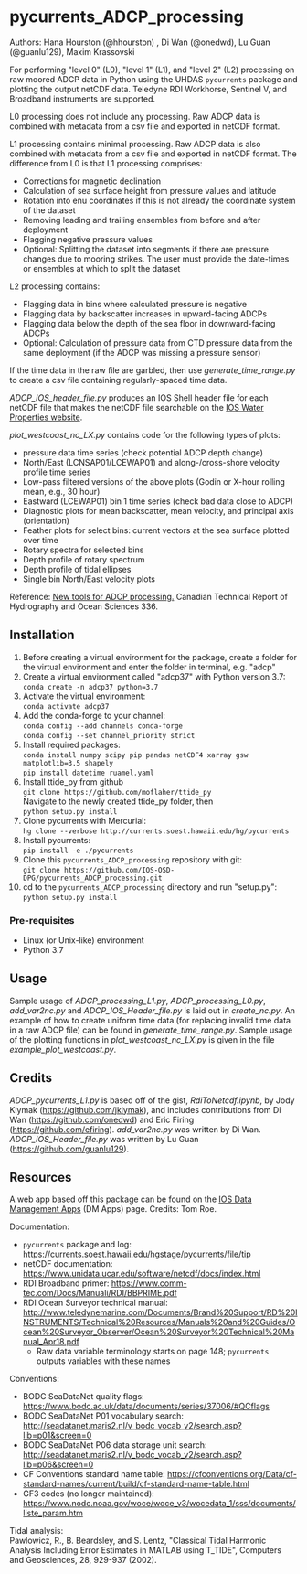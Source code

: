 # pycurrents_ADCP_processing

Authors: Hana Hourston (@hhourston) , Di Wan (@onedwd), Lu Guan (@guanlu129), Maxim Krassovski

For performing "level 0" (L0), "level 1" (L1), and "level 2" (L2) processing on raw 
moored ADCP data in Python using the UHDAS `pycurrents` package and plotting the output netCDF data. 
Teledyne RDI Workhorse, Sentinel V, and Broadband instruments are supported.

L0 processing does not include any processing. Raw ADCP data is combined with metadata from a csv file and exported 
in netCDF format. 

L1 processing contains minimal processing. Raw ADCP data is also combined with metadata from a csv file and exported 
in netCDF format. The difference from L0 is that L1 processing comprises:
* Corrections for magnetic declination
* Calculation of sea surface height from pressure values and latitude
* Rotation into enu coordinates if this is not already the coordinate system of the dataset
* Removing leading and trailing ensembles from before and after deployment
* Flagging negative pressure values
* Optional: Splitting the dataset into segments if there are pressure changes due to mooring strikes. The user must provide the date-times or ensembles at which to split the dataset

L2 processing contains:
* Flagging data in bins where calculated pressure is negative
* Flagging data by backscatter increases in upward-facing ADCPs
* Flagging data below the depth of the sea floor in downward-facing ADCPs
* Optional: Calculation of pressure data from CTD pressure data from the same deployment (if the ADCP was missing a pressure sensor)

If the time data in the raw file are garbled, then use *generate_time_range.py* to create a csv file containing 
regularly-spaced time data.  

*ADCP_IOS_header_file.py* produces an IOS Shell header file for each netCDF file that makes the netCDF file searchable 
on the [IOS Water Properties website](https://www.waterproperties.ca/). 

*plot_westcoast_nc_LX.py* contains code for the following types of plots:
* pressure data time series (check potential ADCP depth change)
* North/East (LCNSAP01/LCEWAP01) and along-/cross-shore velocity profile time series 
* Low-pass filtered versions of the above plots (Godin or X-hour rolling mean, e.g., 30 hour)
* Eastward (LCEWAP01) bin 1 time series (check bad data close to ADCP)
* Diagnostic plots for mean backscatter, mean velocity, and principal axis (orientation)
* Feather plots for select bins: current vectors at the sea surface plotted over time
* Rotary spectra for selected bins
* Depth profile of rotary spectrum
* Depth profile of tidal ellipses
* Single bin North/East velocity plots

Reference: [New tools for ADCP processing.](https://waves-vagues.dfo-mpo.gc.ca/library-bibliotheque/40993127.pdf) 
Canadian Technical Report of Hydrography and Ocean Sciences 336.

## Installation
1. Before creating a virtual environment for the package, create a folder for the virtual environment and enter the folder in terminal, e.g. "adcp"  
2. Create a virtual environment called "adcp37" with Python version 3.7:  
        `conda create -n adcp37 python=3.7`
3. Activate the virtual environment:  
        `conda activate adcp37`
4. Add the conda-forge to your channel:  
        `conda config --add channels conda-forge`  
        `conda config --set channel_priority strict`
5. Install required packages:  
        `conda install numpy scipy pip pandas netCDF4 xarray gsw matplotlib=3.5 shapely`  
        `pip install datetime ruamel.yaml`  
6. Install ttide_py from github  
        `git clone https://github.com/moflaher/ttide_py`  
        Navigate to the newly created ttide_py folder, then  
        `python setup.py install`  
7. Clone pycurrents with Mercurial:  
        `hg clone --verbose http://currents.soest.hawaii.edu/hg/pycurrents`  
8. Install pycurrents:  
        `pip install -e ./pycurrents`  
9. Clone this `pycurrents_ADCP_processing` repository with git:  
        `git clone https://github.com/IOS-OSD-DPG/pycurrents_ADCP_processing.git`  
10. cd to the `pycurrents_ADCP_processing` directory and run "setup.py":  
         `python setup.py install`

### Pre-requisites
* Linux (or Unix-like) environment
* Python 3.7

## Usage 
Sample usage of *ADCP_processing_L1.py*, *ADCP_processing_L0.py*, *add_var2nc.py* and *ADCP_IOS_Header_file.py* 
is laid out in *create_nc.py*. An example of how to create uniform time data (for replacing invalid time data 
in a raw ADCP file) can be found in *generate_time_range.py*. Sample usage of the plotting functions in 
*plot_westcoast_nc_LX.py* is given in the file *example_plot_westcoast.py*.

## Credits
*ADCP_pycurrents_L1.py* is based off of the gist, *RdiToNetcdf.ipynb*, by Jody Klymak (https://github.com/jklymak), 
and includes contributions from Di Wan (https://github.com/onedwd) and Eric Firing (https://github.com/efiring). 
*add_var2nc.py* was written by Di Wan. *ADCP_IOS_Header_file.py* was written by Lu Guan (https://github.com/guanlu129).

## Resources
A web app based off this package can be found on the [IOS Data Management Apps](https://dmapps.waterproperties.ca/en/) 
(DM Apps) page. Credits: Tom Roe.

Documentation:
* `pycurrents` package and log: https://currents.soest.hawaii.edu/hgstage/pycurrents/file/tip
* netCDF documentation: https://www.unidata.ucar.edu/software/netcdf/docs/index.html
* RDI Broadband primer: https://www.comm-tec.com/Docs/Manuali/RDI/BBPRIME.pdf
* RDI Ocean Surveyor technical manual: http://www.teledynemarine.com/Documents/Brand%20Support/RD%20INSTRUMENTS/Technical%20Resources/Manuals%20and%20Guides/Ocean%20Surveyor_Observer/Ocean%20Surveyor%20Technical%20Manual_Apr18.pdf
    * Raw data variable terminology starts on page 148; `pycurrents` outputs variables with these names

Conventions:
* BODC SeaDataNet quality flags: https://www.bodc.ac.uk/data/documents/series/37006/#QCflags
* BODC SeaDataNet P01 vocabulary search: http://seadatanet.maris2.nl/v_bodc_vocab_v2/search.asp?lib=p01&screen=0
* BODC SeaDataNet P06 data storage unit search: http://seadatanet.maris2.nl/v_bodc_vocab_v2/search.asp?lib=p06&screen=0
* CF Conventions standard name table: https://cfconventions.org/Data/cf-standard-names/current/build/cf-standard-name-table.html 
* GF3 codes (no longer maintained): https://www.nodc.noaa.gov/woce/woce_v3/wocedata_1/sss/documents/liste_param.htm

Tidal analysis:  
Pawlowicz, R., B. Beardsley, and S. Lentz, "Classical Tidal Harmonic Analysis Including Error Estimates in MATLAB 
using T_TIDE", Computers and Geosciences, 28, 929-937 (2002).